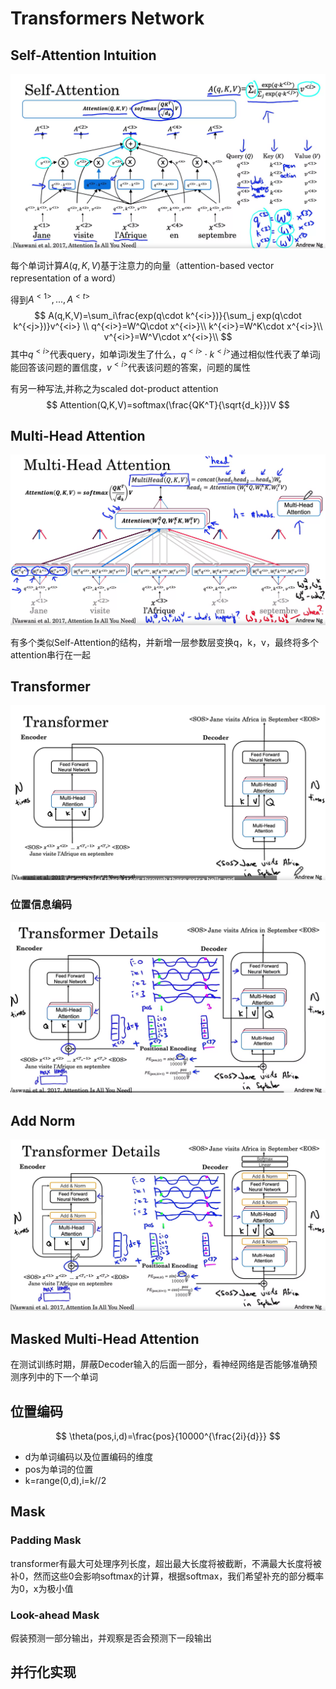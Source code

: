 # Transformers Network

## Self-Attention Intuition

![image-20230416204807676](./Transformers.assets/image-20230416204807676.png)

每个单词计算$A(q,K,V)$基于注意力的向量（attention-based vector representation of a word）

得到$A^{<1>},...,A^{<t>}$
$$
A(q,K,V)=\sum_i\frac{exp(q\cdot k^{<i>})}{\sum_j exp(q\cdot k^{<j>})}v^{<i>} \\
q^{<i>}=W^Q\cdot x^{<i>}\\
k^{<i>}=W^K\cdot x^{<i>}\\
v^{<i>}=W^V\cdot x^{<i>}\\
$$
其中$q^{<i>}$代表query，如单词i发生了什么，$q^{<i>}\cdot k^{<j>}$通过相似性代表了单词j能回答该问题的置信度，$v^{<i>}$代表该问题的答案，问题的属性



有另一种写法,并称之为scaled dot-product attention
$$
Attention(Q,K,V)=softmax(\frac{QK^T}{\sqrt{d_k}})V
$$
## Multi-Head Attention

![image-20230416205842114](./Transformers.assets/image-20230416205842114.png)

有多个类似Self-Attention的结构，并新增一层参数层变换q，k，v，最终将多个attention串行在一起

## Transformer

![image-20230416212302964](./Transformers.assets/image-20230416212302964.png)

### 位置信息编码

![image-20230416212350089](./Transformers.assets/image-20230416212350089.png)

## Add Norm

![image-20230416212440636](./Transformers.assets/image-20230416212440636.png)

## Masked Multi-Head Attention

在测试训练时期，屏蔽Decoder输入的后面一部分，看神经网络是否能够准确预测序列中的下一个单词

## 位置编码

$$
\theta(pos,i,d)=\frac{pos}{10000^{\frac{2i}{d}}}
$$

- d为单词编码以及位置编码的维度
- pos为单词的位置
- k=range(0,d),i=k//2

## Mask

### Padding Mask

transformer有最大可处理序列长度，超出最大长度将被截断，不满最大长度将被补0，然而这些0会影响softmax的计算，根据softmax，我们希望补充的部分概率为0，x为极小值

### Look-ahead Mask

假装预测一部分输出，并观察是否会预测下一段输出

## 并行化实现


